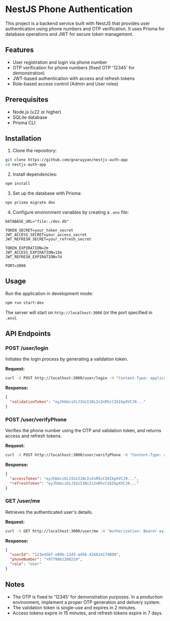 # NestJS Phone Authentication

This project is a backend service built with NestJS that provides user authentication using phone numbers and OTP verification. It uses Prisma for database operations and JWT for secure token management.

## Features

- User registration and login via phone number
- OTP verification for phone numbers (fixed OTP '12345' for demonstration)
- JWT-based authentication with access and refresh tokens
- Role-based access control (Admin and User roles)

## Prerequisites

- Node.js (v22 or higher)
- SQLite database
- Prisma CLI

## Installation

1. Clone the repository:

```bash
git clone https://github.com/gnarayyan/nestjs-auth-app
cd nestjs-auth-app
```

2. Install dependencies:

```bash
npm install
```

3. Set up the database with Prisma:

```bash
npx prisma migrate dev
```

4. Configure environment variables by creating a `.env` file:

```env
DATABASE_URL="file:./dev.db"

TOKEN_SECRET=your_token_secret
JWT_ACCESS_SECRET=your_access_secret
JWT_REFRESH_SECRET=your_refresh_secret

TOKEN_EXPIRATION=2m
JWT_ACCESS_EXPIRATION=15m
JWT_REFRESH_EXPIRATION=7d

PORT=3000
```

## Usage

Run the application in development mode:

```bash
npm run start:dev
```

The server will start on `http://localhost:3000` (or the port specified in `.env`).

## API Endpoints

### POST /user/login

Initiates the login process by generating a validation token.

**Request:**

```bash
curl -X POST http://localhost:3000/user/login -H "Content-Type: application/json" -d '{"phoneNumber": "+9779861200219"}'
```

**Response:**

```json
{
  "validationToken": "eyJhbGciOiJIUzI1NiIsInR5cCI6IkpXVCJ9..."
}
```

### POST /user/verifyPhone

Verifies the phone number using the OTP and validation token, and returns access and refresh tokens.

**Request:**

```bash
curl -X POST http://localhost:3000/user/verifyPhone -H "Content-Type: application/json" -H "validationtoken: eyJhbGciOiJIUzI1NiIsInR5cCI6IkpXVCJ9..." -d '{"otp": "12345"}'
```

**Response:**

```json
{
  "accessToken": "eyJhbGciOiJIUzI1NiIsInR5cCI6IkpXVCJ9...",
  "refreshToken": "eyJhbGciOiJIUzI1NiIsInR5cCI6IkpXVCJ9..."
}
```

### GET /user/me

Retrieves the authenticated user's details.

**Request:**

```bash
curl -X GET http://localhost:3000/user/me -H "Authorization: Bearer eyJhbGciOiJIUzI1NiIsInR5cCI6IkpXVCJ9..."
```

**Response:**

```json
{
  "userId": "123e4567-e89b-12d3-a456-426614174000",
  "phoneNumber": "+9779861200219",
  "role": "User"
}
```

## Notes

- The OTP is fixed to '12345' for demonstration purposes. In a production environment, implement a proper OTP generation and delivery system.
- The validation token is single-use and expires in 2 minutes.
- Access tokens expire in 15 minutes, and refresh tokens expire in 7 days.
